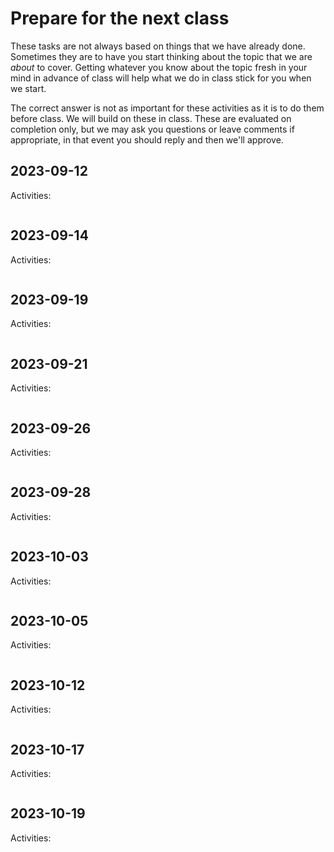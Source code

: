 # Prepare for the next class




These tasks are not always based on things that we have already done.  Sometimes they are to have you start thinking about the topic that we are *about* to cover. Getting whatever you know about the topic fresh in your mind in advance of class will help what we do in class stick for you when we start.

The correct answer is not as important for these activities as it is to do them before class.  We will build on these in class. These are evaluated on completion only, but we may ask you questions or leave comments if appropriate, in that event you should reply and then we'll approve. 



## 2023-09-12

Activities:
```{include} ../_prepare/2023-09-12.md
```
## 2023-09-14

Activities:
```{include} ../_prepare/2023-09-14.md
```
## 2023-09-19

Activities:
```{include} ../_prepare/2023-09-19.md
```
## 2023-09-21

Activities:
```{include} ../_prepare/2023-09-21.md
```
## 2023-09-26

Activities:
```{include} ../_prepare/2023-09-26.md
```
## 2023-09-28

Activities:
```{include} ../_prepare/2023-09-28.md
```
## 2023-10-03

Activities:
```{include} ../_prepare/2023-10-03.md
```
## 2023-10-05

Activities:
```{include} ../_prepare/2023-10-05.md
```

## 2023-10-12

Activities:
```{include} ../_prepare/2023-10-12.md
```

## 2023-10-17


Activities:
```{include} ../_prepare/2023-10-17.md
```


## 2023-10-19



Activities:
```{include} ../_prepare/2023-10-19.md
```
